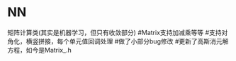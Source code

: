 # NN
矩阵计算类(其实是机器学习，但只有收敛部分)
#Matrix支持加减乘等等
#支持对角化，横竖拼接，每个单元值回调处理
#做了小部分bug修改
#更新了高斯消元解方程，如今是Matrix_.h
